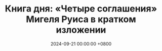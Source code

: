 ---
title: "Книга дня: «Четыре соглашения» Мигеля Руиса в кратком изложении"
description: >-
  🦅 «Четыре соглашения» — практическое руководство по личной свободе и духовному росту, основанное на древней мудрости толтеков. Откройте путь к счастью с книгой Мигеля Руиса "Четыре соглашения". Простые принципы для саморазвития и духовного роста изменят вашу жизнь.
date: 2024-09-21 00:00:00 +0800
categories: [Мышление, Конспекты-книг]
tags:
  [
    четыре-соглашения,
    мигель-руис,
    саморазвитие,
    духовный-рост,
    личностный-рост,
    внутренний-покой,
    эмоциональная-свобода,
    осознанность,
    самодисциплина,
    личная-ответственность,
    эмоциональный-интеллект,
    отношения,
    самосознание
  ]
image: 
alt: Обложка книги Мигеля Руиса Четыре соглашения
fallback:
  - 
  - 
---